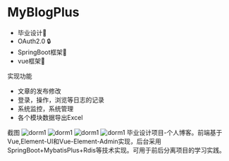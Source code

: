 
# MyBlogPlus
   
- 毕业设计💼
- OAuth2.0 🔒
- SpringBoot框架🎨
- vue框架🎄

实现功能

- 文章的发布修改  
- 登录，操作，浏览等日志的记录  
- 系统监控，系统管理 
- 各个模块数据导出Excel

截图
![dorm1](http://image.guohuaijian.com/TIM%E5%9B%BE%E7%89%8720200412153939.png )
![dorm1](http://image.guohuaijian.com/TIM%E5%9B%BE%E7%89%8720200412154243.png  )
![dorm1](http://image.guohuaijian.com/TIM%E5%9B%BE%E7%89%8720200412154312.png )
![dorm1](http://image.guohuaijian.com/TIM%E5%9B%BE%E7%89%8720200412154402.png )
毕业设计项目-个人博客。前端基于Vue,Element-UI和Vue-Element-Admin实现，后台采用SpringBoot+MybatisPlus+Rdis等技术实现。可用于前后分离项目的学习实践。
